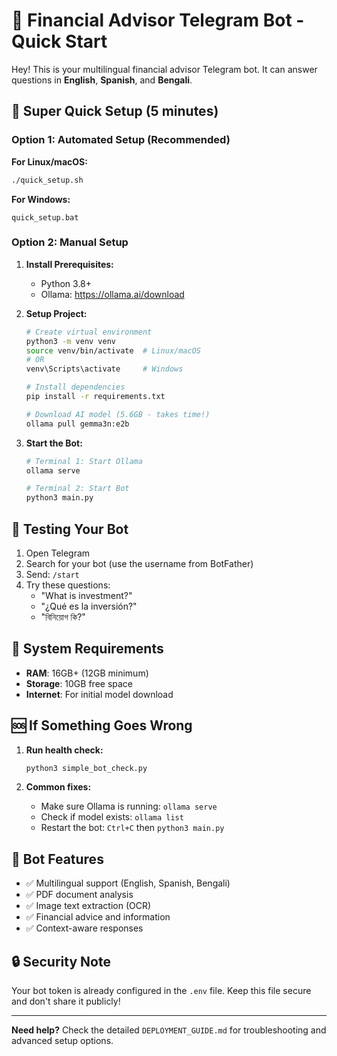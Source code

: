 # 🤖 Financial Advisor Telegram Bot - Quick Start

Hey! This is your multilingual financial advisor Telegram bot. It can answer questions in **English**, **Spanish**, and **Bengali**.

## 🚀 Super Quick Setup (5 minutes)

### Option 1: Automated Setup (Recommended)

**For Linux/macOS:**
```bash
./quick_setup.sh
```

**For Windows:**
```batch
quick_setup.bat
```

### Option 2: Manual Setup

1. **Install Prerequisites:**
   - Python 3.8+ 
   - Ollama: https://ollama.ai/download

2. **Setup Project:**
   ```bash
   # Create virtual environment
   python3 -m venv venv
   source venv/bin/activate  # Linux/macOS
   # OR
   venv\Scripts\activate     # Windows
   
   # Install dependencies
   pip install -r requirements.txt
   
   # Download AI model (5.6GB - takes time!)
   ollama pull gemma3n:e2b
   ```

3. **Start the Bot:**
   ```bash
   # Terminal 1: Start Ollama
   ollama serve
   
   # Terminal 2: Start Bot
   python3 main.py
   ```

## 💬 Testing Your Bot

1. Open Telegram
2. Search for your bot (use the username from BotFather)
3. Send: `/start`
4. Try these questions:
   - "What is investment?"
   - "¿Qué es la inversión?"
   - "বিনিয়োগ কি?"

## 🔧 System Requirements

- **RAM**: 16GB+ (12GB minimum)
- **Storage**: 10GB free space
- **Internet**: For initial model download

## 🆘 If Something Goes Wrong

1. **Run health check:**
   ```bash
   python3 simple_bot_check.py
   ```

2. **Common fixes:**
   - Make sure Ollama is running: `ollama serve`
   - Check if model exists: `ollama list`
   - Restart the bot: `Ctrl+C` then `python3 main.py`

## 📱 Bot Features

- ✅ Multilingual support (English, Spanish, Bengali)
- ✅ PDF document analysis
- ✅ Image text extraction (OCR)
- ✅ Financial advice and information
- ✅ Context-aware responses

## 🔒 Security Note

Your bot token is already configured in the `.env` file. Keep this file secure and don't share it publicly!

---

**Need help?** Check the detailed `DEPLOYMENT_GUIDE.md` for troubleshooting and advanced setup options.
